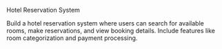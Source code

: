 Hotel Reservation System

Build a hotel reservation system where users can
search for available rooms, make reservations, and view
booking details. Include features like room
categorization and payment processing.
